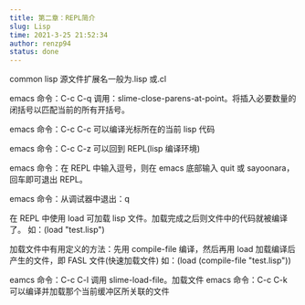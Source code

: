 ```yaml
---
title: 第二章：REPL简介
slug: Lisp
time: 2021-3-25 21:52:34
author: renzp94
status: done
---
```


common lisp 源文件扩展名一般为.lisp 或.cl

emacs 命令：C-c C-q 调用：slime-close-parens-at-point。将插入必要数量的闭括号以匹配当前的所有开括号。

emacs 命令：C-c C-c 可以编译光标所在的当前 lisp 代码

emacs 命令：C-c C-z 可以回到 REPL(lisp 编译环境)

emacs 命令：在 REPL 中输入逗号，则在 emacs 底部输入 quit 或 sayoonara，回车即可退出 REPL。

emacs 命令：从调试器中退出：q

在 REPL 中使用 load 可加载 lisp 文件。加载完成之后则文件中的代码就被编译了。
如：(load "test.lisp")

加载文件中有用定义的方法：先用 compile-file 编译，然后再用 load 加载编译后产生的文件，即 FASL 文件(快速加载文件)
如：(load (compile-file "test.lisp"))

eamcs 命令：C-c C-l 调用 slime-load-file。加载文件
emacs 命令：C-c C-k 可以编译并加载那个当前缓冲区所关联的文件
